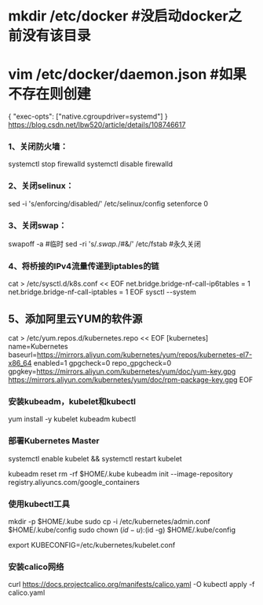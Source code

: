 # mkdir /etc/docker    #没启动docker之前没有该目录
# vim /etc/docker/daemon.json    #如果不存在则创建
{
  "exec-opts": ["native.cgroupdriver=systemd"]
}
https://blog.csdn.net/lbw520/article/details/108746617
### 1、关闭防火墙：
systemctl stop firewalld
systemctl disable firewalld
### 2、关闭selinux：
sed -i 's/enforcing/disabled/' /etc/selinux/config
setenforce 0
### 3、关闭swap：
swapoff -a  #临时
sed -ri 's/.*swap.*/#&/' /etc/fstab  #永久关闭
### 4、将桥接的IPv4流量传递到iptables的链
cat > /etc/sysctl.d/k8s.conf << EOF
net.bridge.bridge-nf-call-ip6tables = 1
net.bridge.bridge-nf-call-iptables = 1
EOF
sysctl --system

## 5、添加阿里云YUM的软件源
cat > /etc/yum.repos.d/kubernetes.repo << EOF
[kubernetes]
name=Kubernetes
baseurl=https://mirrors.aliyun.com/kubernetes/yum/repos/kubernetes-el7-x86_64
enabled=1
gpgcheck=0
repo_gpgcheck=0
gpgkey=https://mirrors.aliyun.com/kubernetes/yum/doc/yum-key.gpg https://mirrors.aliyun.com/kubernetes/yum/doc/rpm-package-key.gpg
EOF

### 安装kubeadm，kubelet和kubectl
yum install -y kubelet kubeadm kubectl

### 部署Kubernetes Master
systemctl enable kubelet && systemctl restart kubelet

kubeadm reset
rm -rf $HOME/.kube
kubeadm init --image-repository registry.aliyuncs.com/google_containers

### 使用kubectl工具
mkdir -p $HOME/.kube
sudo cp -i /etc/kubernetes/admin.conf $HOME/.kube/config
sudo chown $(id -u):$(id -g) $HOME/.kube/config

export KUBECONFIG=/etc/kubernetes/kubelet.conf

### 安装calico网络
curl https://docs.projectcalico.org/manifests/calico.yaml -O
kubectl apply -f calico.yaml
